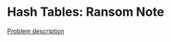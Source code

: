 # Hash Tables: Ransom Note

[Problem description](https://www.hackerrank.com/challenges/ctci-ransom-note)
